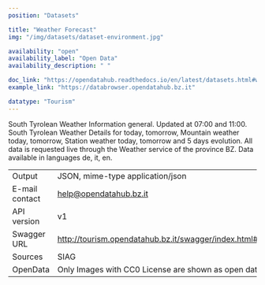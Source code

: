 ```yaml
---
position: "Datasets"

title: "Weather Forecast"
img: "/img/datasets/dataset-environment.jpg"

availability: "open"
availability_label: "Open Data"
availability_description: " "

doc_link: "https://opendatahub.readthedocs.io/en/latest/datasets.html#weather-forecast-dataset"
example_link: "https://databrowser.opendatahub.bz.it"

datatype: "Tourism"
---
```


South Tyrolean Weather Information general. Updated at 07:00 and 11:00. South Tyrolean Weather Details for today, tomorrow, Mountain weather today, tomorrow, Station weather today, tomorrow and 5 days evolution. All data is requested live through the Weather service of the province BZ. Data available in languages de, it, en.

|                |                                                            |
| :------------- | ---------------------------------------------------------- |
| Output         | JSON, mime-type application/json                           |
| E-mail contact | help@opendatahub.bz.it                                     |
| API version    | v1                                                         |
| Swagger URL    | http://tourism.opendatahub.bz.it/swagger/index.html#/Weather |
| Sources        | SIAG                                                       |
| OpenData       | Only Images with CC0 License are shown as open data                                                           |
